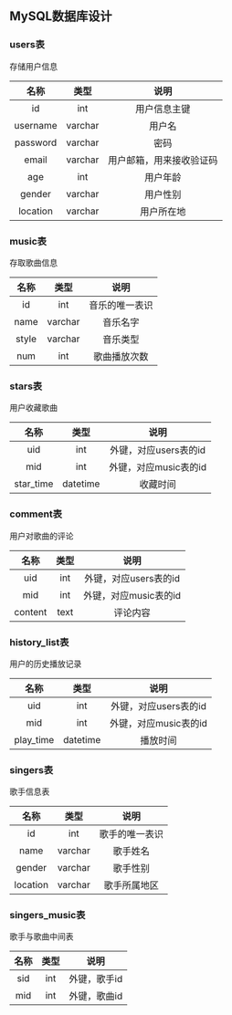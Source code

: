 ## MySQL数据库设计

### users表

存储用户信息

|   名称   |  类型   |           说明           |
| :------: | :-----: | :----------------------: |
|    id    |   int   |       用户信息主键       |
| username | varchar |          用户名          |
| password | varchar |           密码           |
|  email   | varchar | 用户邮箱，用来接收验证码 |
|   age    |   int   |         用户年龄         |
|  gender  | varchar |         用户性别         |
| location | varchar |        用户所在地        |

### music表

存取歌曲信息

| 名称  |  类型   |      说明      |
| :---: | :-----: | :------------: |
|  id   |   int   | 音乐的唯一表识 |
| name  | varchar |    音乐名字    |
| style | varchar |    音乐类型    |
|  num  |   int   |  歌曲播放次数  |

### stars表

用户收藏歌曲

|   名称    |   类型   |         说明          |
| :-------: | :------: | :-------------------: |
|    uid    |   int    | 外键，对应users表的id |
|    mid    |   int    | 外键，对应music表的id |
| star_time | datetime |       收藏时间        |

### comment表

用户对歌曲的评论

|  名称   | 类型 |         说明          |
| :-----: | :--: | :-------------------: |
|   uid   | int  | 外键，对应users表的id |
|   mid   | int  | 外键，对应music表的id |
| content | text |       评论内容        |

### history_list表

用户的历史播放记录

|   名称    |   类型   |         说明          |
| :-------: | :------: | :-------------------: |
|    uid    |   int    | 外键，对应users表的id |
|    mid    |   int    | 外键，对应music表的id |
| play_time | datetime |       播放时间        |

### singers表

歌手信息表

|   名称   |  类型   |      说明      |
| :------: | :-----: | :------------: |
|    id    |   int   | 歌手的唯一表识 |
|   name   | varchar |    歌手姓名    |
|  gender  | varchar |    歌手性别    |
| location | varchar |  歌手所属地区  |

### singers_music表

歌手与歌曲中间表

| 名称 | 类型 |     说明     |
| :--: | :--: | :----------: |
| sid  | int  | 外键，歌手id |
| mid  | int  | 外键，歌曲id |


